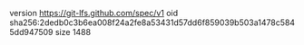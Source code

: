 version https://git-lfs.github.com/spec/v1
oid sha256:2dedb0c3b6ea008f24a2fe8a53431d57dd6f859039b503a1478c5845dd947509
size 1488
